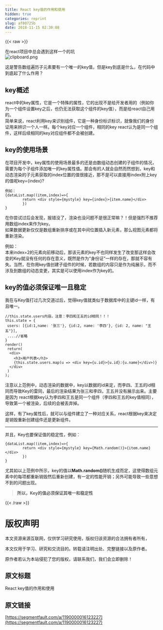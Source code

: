 ```yaml
---
title: React key值的作用和使用
hidden: true
categories: reprint
slug: af80725b
date: 2018-11-15 02:30:08
---
```


{{< raw >}}
<p>&#x5728;react&#x9879;&#x76EE;&#x4E2D;&#x603B;&#x4F1A;&#x9047;&#x5230;&#x8FD9;&#x6837;&#x4E00;&#x4E2A;&#x7684;&#x5751;<br><span class="img-wrap"><img data-src="/img/bVbfKuj?w=386&amp;h=137" src="https://static.alili.tech/img/bVbfKuj?w=386&amp;h=137" alt="clipboard.png" title="clipboard.png"></span></p><p>&#x8FD9;&#x662F;&#x8B66;&#x544A;&#x6570;&#x7EC4;&#x904D;&#x5386;&#x5B50;&#x5143;&#x7D20;&#x8981;&#x6709;&#x4E00;&#x4E2A;&#x552F;&#x4E00;&#x7684;key&#x503C;&#xFF0C;&#x4F46;&#x662F;key&#x5230;&#x5E95;&#x662F;&#x4EC0;&#x4E48;&#xFF0C;&#x5728;&#x4EE3;&#x7801;&#x4E2D;&#x5230;&#x5E95;&#x8D77;&#x4E86;&#x4EC0;&#x4E48;&#x4F5C;&#x7528;&#xFF1F;</p><h2>key&#x6982;&#x8FF0;</h2><p>react&#x4E2D;&#x7684;key&#x5C5E;&#x6027;&#xFF0C;&#x5B83;&#x662F;&#x4E00;&#x4E2A;&#x7279;&#x6B8A;&#x7684;&#x5C5E;&#x6027;&#xFF0C;&#x5B83;&#x7684;&#x51FA;&#x73B0;&#x4E0D;&#x662F;&#x7ED9;&#x5F00;&#x53D1;&#x8005;&#x7528;&#x7684;&#xFF08;&#x4F8B;&#x5982;&#x4F60;&#x4E3A;&#x4E00;&#x4E2A;&#x7EC4;&#x4EF6;&#x8BBE;&#x7F6E;key&#x4E4B;&#x540E;&#xFF0C;&#x4E5F;&#x4ECD;&#x65E0;&#x6CD5;&#x83B7;&#x53D6;&#x8FD9;&#x4E2A;&#x7EC4;&#x4EF6;&#x7684;key&#x503C;&#xFF09;&#xFF0C;&#x800C;&#x662F;&#x7ED9;react&#x81EA;&#x5DF1;&#x7528;&#x7684;&#x3002;<br>&#x7B80;&#x5355;&#x6765;&#x8BF4;&#xFF0C;react&#x5229;&#x7528;key&#x6765;&#x8BC6;&#x522B;&#x7EC4;&#x4EF6;&#xFF0C;&#x5B83;&#x662F;&#x4E00;&#x79CD;&#x8EAB;&#x4EFD;&#x6807;&#x8BC6;&#x6807;&#x8BC6;&#xFF0C;&#x5C31;&#x50CF;&#x6211;&#x4EEC;&#x7684;&#x8EAB;&#x4EFD;&#x8BC1;&#x7528;&#x6765;&#x8FA8;&#x8BC6;&#x4E00;&#x4E2A;&#x4EBA;&#x4E00;&#x6837;&#x3002;&#x6BCF;&#x4E2A;key&#x5BF9;&#x5E94;&#x4E00;&#x4E2A;&#x7EC4;&#x4EF6;&#xFF0C;&#x76F8;&#x540C;&#x7684;key react&#x8BA4;&#x4E3A;&#x662F;&#x540C;&#x4E00;&#x4E2A;&#x7EC4;&#x4EF6;&#xFF0C;&#x8FD9;&#x6837;&#x540E;&#x7EED;&#x76F8;&#x540C;&#x7684;key&#x5BF9;&#x5E94;&#x7EC4;&#x4EF6;&#x90FD;&#x4E0D;&#x4F1A;&#x88AB;&#x521B;&#x5EFA;&#x3002;</p><h2>key&#x7684;&#x4F7F;&#x7528;&#x573A;&#x666F;</h2><p>&#x5728;&#x9879;&#x76EE;&#x5F00;&#x53D1;&#x4E2D;&#xFF0C;key&#x5C5E;&#x6027;&#x7684;&#x4F7F;&#x7528;&#x573A;&#x666F;&#x6700;&#x591A;&#x7684;&#x8FD8;&#x662F;&#x7531;&#x6570;&#x7EC4;&#x52A8;&#x6001;&#x521B;&#x5EFA;&#x7684;&#x5B50;&#x7EC4;&#x4EF6;&#x7684;&#x60C5;&#x51B5;&#xFF0C;&#x9700;&#x8981;&#x4E3A;&#x6BCF;&#x4E2A;&#x5B50;&#x7EC4;&#x4EF6;&#x6DFB;&#x52A0;&#x552F;&#x4E00;&#x7684;key&#x5C5E;&#x6027;&#x503C;&#x3002;&#x90A3;&#x4F1A;&#x6709;&#x7684;&#x4EBA;&#x5C31;&#x4F1A;&#x81EA;&#x7136;&#x800C;&#x7136;&#x60F3;&#x5230;&#xFF0C;key&#x548C;&#x52A8;&#x6001;&#x6E32;&#x67D3;&#x7684;&#x5B50;&#x5143;&#x7D20;&#x83B7;&#x53D6;&#x7684;index&#x4F4D;&#x7F6E;&#x7684;&#x503C;&#x5F88;&#x63A5;&#x8FD1;&#xFF0C;&#x90A3;&#x4E0D;&#x662F;&#x53EF;&#x4EE5;&#x76F4;&#x63A5;&#x7528;index&#x9644;&#x4E0A;key&#x7684;&#x503C;&#x5462;key={index}?</p><pre><code>&#x4F8B;&#x5982;&#xFF1A;
{dataList.map((item,index)=&gt;{
        return &lt;div style={mystyle} key={index}&gt;{item.name}&lt;/div&gt;
        })
}</code></pre><p>&#x5728;&#x4F60;&#x5C1D;&#x8BD5;&#x8FC7;&#x540E;&#x4F1A;&#x53D1;&#x73B0;&#xFF0C;&#x62A5;&#x9519;&#x6CA1;&#x4E86;&#xFF0C;&#x6E32;&#x67D3;&#x4E5F;&#x6CA1;&#x95EE;&#x9898;&#x4E0D;&#x662F;&#x5F88;&#x6B63;&#x5E38;&#x561B;&#xFF1F;&#xFF01;&#x4F46;&#x662F;&#x5F3A;&#x70C8;&#x4E0D;&#x63A8;&#x8350;&#x7528;&#x6570;&#x7EC4;index&#x6765;&#x4F5C;&#x4E3A;key&#x3002;<br>&#x5982;&#x679C;&#x6570;&#x636E;&#x66F4;&#x65B0;&#x4EC5;&#x4EC5;&#x662F;&#x6570;&#x7EC4;&#x91CD;&#x65B0;&#x6392;&#x5E8F;&#x6216;&#x5728;&#x5176;&#x4E2D;&#x95F4;&#x4F4D;&#x7F6E;&#x63D2;&#x5165;&#x65B0;&#x5143;&#x7D20;&#xFF0C;&#x90A3;&#x4E48;&#x89C6;&#x56FE;&#x5143;&#x7D20;&#x90FD;&#x5C06;&#x91CD;&#x65B0;&#x6E32;&#x67D3;&#x3002;</p><p>&#x4F8B;&#x5982;&#xFF1A;<br>&#x672C;&#x6765;index=2&#x7684;&#x5143;&#x7D20;&#x5411;&#x524D;&#x79FB;&#x52A8;&#x540E;&#xFF0C;&#x90A3;&#x8BE5;&#x5143;&#x7D20;&#x7684;key&#x4E0D;&#x4E5F;&#x540C;&#x6837;&#x53D1;&#x751F;&#x4E86;&#x6539;&#x53D8;&#x90A3;&#x8FD9;&#x6837;&#x4F1A;&#x6539;&#x53D8;&#x7684;Key&#x5C31;&#x6CA1;&#x6709;&#x4EFB;&#x4F55;&#x7684;&#x5B58;&#x5728;&#x610F;&#x4E49;&#xFF0C;&#x65E2;&#x7136;&#x662F;&#x4F5C;&#x4E3A;&#x201C;&#x8EAB;&#x4EFD;&#x8BC1;&#x201D;&#x4E00;&#x6837;&#x7684;&#x5B58;&#x5728;&#xFF0C;&#x90A3;&#x5C31;&#x4E0D;&#x5BB9;&#x6709;&#x5931;&#x3002;&#x5F53;&#x7136;&#xFF0C;&#x5728;&#x4F60;&#x7528;key&#x503C;&#x521B;&#x5EFA;&#x5B50;&#x7EC4;&#x4EF6;&#x7684;&#x65F6;&#x5019;&#xFF0C;&#x82E5;&#x6570;&#x7EC4;&#x7684;&#x5185;&#x5BB9;&#x53EA;&#x662F;&#x4F5C;&#x4E3A;&#x7EAF;&#x5C55;&#x793A;&#xFF0C;&#x800C;&#x4E0D;&#x6D89;&#x53CA;&#x5230;&#x6570;&#x7EC4;&#x7684;&#x52A8;&#x6001;&#x53D8;&#x66F4;&#xFF0C;&#x5176;&#x5B9E;&#x662F;&#x53EF;&#x4EE5;&#x4F7F;&#x7528;index&#x4F5C;&#x4E3A;key&#x7684;&#x3002;</p><h2>key&#x7684;&#x503C;&#x5FC5;&#x987B;&#x4FDD;&#x8BC1;&#x552F;&#x4E00;&#x4E14;&#x7A33;&#x5B9A;</h2><p>&#x6211;&#x5728;&#x4E0E;Key&#x503C;&#x6253;&#x8FC7;&#x51E0;&#x6B21;&#x4EA4;&#x9053;&#x8FC7;&#x540E;&#xFF0C;&#x89C9;&#x5F97;key&#x503C;&#x5C31;&#x7C7B;&#x4F3C;&#x4E8E;&#x6570;&#x636E;&#x5E93;&#x4E2D;&#x7684;&#x4E3B;&#x952E;id&#x4E00;&#x6837;&#xFF0C;&#x6709;&#x4E14;&#x552F;&#x4E00;&#x3002;</p><pre><code>//this.state.users&#x5185;&#x5BB9;&#x3002;&#x6CE8;&#x610F;&#xFF1A;&#x674E;&#x56DB;&#x548C;&#x738B;&#x4E94;&#x7684;id&#x76F8;&#x540C;&#xFF01;&#xFF01;&#xFF01;
this.state = {
 users: [{id:1,name: &apos;&#x5F20;&#x4E09;&apos;}, {id:2, name: &apos;&#x674E;&#x56DB;&apos;}, {id: 2, name: &quot;&#x738B;&#x4E94;&quot;}],
 ....//&#x7701;&#x7565;
}
render()
 return(
  &lt;div&gt;
    &lt;h3&gt;&#x7528;&#x6237;&#x5217;&#x8868;&lt;/h3&gt;
    {this.state.users.map(u =&gt; &lt;div key={u.id}&gt;{u.id}:{u.name}&lt;/div&gt;)}
  &lt;/div&gt;
 )
);</code></pre><p>&#x6CE8;&#x610F;&#x4EE5;&#x4E0A;&#x8303;&#x4F8B;&#x4E2D;&#xFF0C;&#x52A8;&#x6001;&#x6E32;&#x67D3;&#x7684;&#x6570;&#x636E;&#x4E2D;&#xFF0C;key&#x4EE5;&#x6570;&#x636E;&#x7684;id&#x6765;&#x5B9A;&#xFF0C;&#x800C;&#x674E;&#x56DB;&#x3001;&#x738B;&#x4E94;&#x7684;id&#x76F8;&#x540C;&#x800C;&#x5BFC;&#x81F4;Key&#x7684;&#x96F7;&#x540C;&#xFF0C;&#x6700;&#x540E;&#x7684;&#x6E32;&#x67D3;&#x7ED3;&#x679C;&#x4E3A;&#x5F20;&#x4E09;&#x548C;&#x674E;&#x56DB;&#xFF0C;&#x738B;&#x4E94;&#x5E76;&#x6CA1;&#x6709;&#x5C55;&#x793A;&#x51FA;&#x6765;&#x3002;&#x4E3B;&#x8981;&#x662F;&#x56E0;&#x4E3A; react&#x6839;&#x636E;key&#x8BA4;&#x4E3A;&#x674E;&#x56DB;&#x548C;&#x738B;&#x4E94;&#x662F;&#x540C;&#x4E00;&#x4E2A;&#x7EC4;&#x4EF6;&#xFF08;&#x674E;&#x56DB;&#x548C;&#x738B;&#x4E94;&#x7684;key&#x503C;&#x76F8;&#x540C;&#xFF09;&#xFF0C;&#x5BFC;&#x81F4;&#x7B2C;&#x4E00;&#x4E2A;&#x88AB;&#x6E32;&#x67D3;&#xFF0C;&#x540E;&#x7EED;&#x7684;&#x4F1A;&#x88AB;&#x4E22;&#x5F03;&#x6389;&#x3002;</p><p>&#x8FD9;&#x6837;&#xFF0C;&#x6709;&#x4E86;key&#x5C5E;&#x6027;&#x540E;&#xFF0C;&#x5C31;&#x53EF;&#x4EE5;&#x4E0E;&#x7EC4;&#x4EF6;&#x5EFA;&#x7ACB;&#x4E86;&#x4E00;&#x79CD;&#x5BF9;&#x5E94;&#x5173;&#x7CFB;&#xFF0C;react&#x6839;&#x636E;key&#x6765;&#x51B3;&#x5B9A;&#x662F;&#x9500;&#x6BC1;&#x91CD;&#x65B0;&#x521B;&#x5EFA;&#x7EC4;&#x4EF6;&#x8FD8;&#x662F;&#x66F4;&#x65B0;&#x7EC4;&#x4EF6;&#x3002;</p><hr><p>&#x5E76;&#x4E14;&#xFF0C;Key&#x4E5F;&#x8981;&#x4FDD;&#x8BC1;&#x503C;&#x7684;&#x7A33;&#x5B9A;&#x6027;&#xFF0C;&#x4F8B;&#x5982;&#xFF1A;</p><pre><code>{dataList.map((item,index)=&gt;{
        return &lt;div style={mystyle} key={Math.random()}&gt;{item.name}&lt;/div&gt;
        })
}</code></pre><p>&#x5C24;&#x5176;&#x5982;&#x4EE5;&#x4E0A;&#x8303;&#x4F8B;&#x4E2D;&#x6240;&#x793A;&#xFF0C;key&#x7684;&#x503C;&#x4EE5;<strong>Math.random()</strong>&#x968F;&#x673A;&#x751F;&#x6210;&#x800C;&#x5B9A;&#xFF0C;&#x8FD9;&#x4F7F;&#x5F97;&#x6570;&#x7EC4;&#x5143;&#x7D20;&#x4E2D;&#x7684;&#x6BCF;&#x9879;&#x90FD;&#x91CD;&#x65B0;&#x9500;&#x6BC1;&#x7136;&#x540E;&#x91CD;&#x65B0;&#x521B;&#x5EFA;&#xFF0C;&#x6709;&#x4E00;&#x5B9A;&#x7684;&#x6027;&#x80FD;&#x5F00;&#x9500;&#xFF1B;&#x53E6;&#x5916;&#x53EF;&#x80FD;&#x5BFC;&#x81F4;&#x4E00;&#x4E9B;&#x610F;&#x60F3;&#x4E0D;&#x5230;&#x7684;&#x95EE;&#x9898;&#x51FA;&#x73B0;&#x3002;</p><blockquote><strong>&#x6240;&#x4EE5;&#xFF0C;Key&#x7684;&#x503C;&#x5FC5;&#x987B;&#x4FDD;&#x8BC1;&#x5176;&#x552F;&#x4E00;&#x548C;&#x7A33;&#x5B9A;&#x6027;</strong></blockquote>
{{< /raw >}}

# 版权声明
本文资源来源互联网，仅供学习研究使用，版权归该资源的合法拥有者所有，

本文仅用于学习、研究和交流目的。转载请注明出处、完整链接以及原作者。 

原作者若认为本站侵犯了您的版权，请联系我们，我们会立即删除！

## 原文标题
React key值的作用和使用

## 原文链接
[https://segmentfault.com/a/1190000016123227](https://segmentfault.com/a/1190000016123227)


